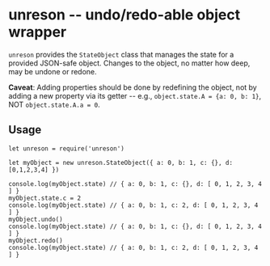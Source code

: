 # unreson -- undo/redo-able object wrapper

`unreson` provides the `StateObject` class that manages the state for a provided JSON-safe object. Changes to the object, no matter how deep, may be undone or redone.

**Caveat**: Adding properties should be done by redefining the object, not by adding a new property via its getter -- e.g., `object.state.A = {a: 0, b: 1}`, NOT `object.state.A.a = 0`.

## Usage
```
let unreson = require('unreson')

let myObject = new unreson.StateObject({ a: 0, b: 1, c: {}, d: [0,1,2,3,4] })

console.log(myObject.state) // { a: 0, b: 1, c: {}, d: [ 0, 1, 2, 3, 4 ] }
myObject.state.c = 2
console.log(myObject.state) // { a: 0, b: 1, c: 2, d: [ 0, 1, 2, 3, 4 ] }
myObject.undo()
console.log(myObject.state) // { a: 0, b: 1, c: {}, d: [ 0, 1, 2, 3, 4 ] }
myObject.redo()
console.log(myObject.state) // { a: 0, b: 1, c: 2, d: [ 0, 1, 2, 3, 4 ] }
```
